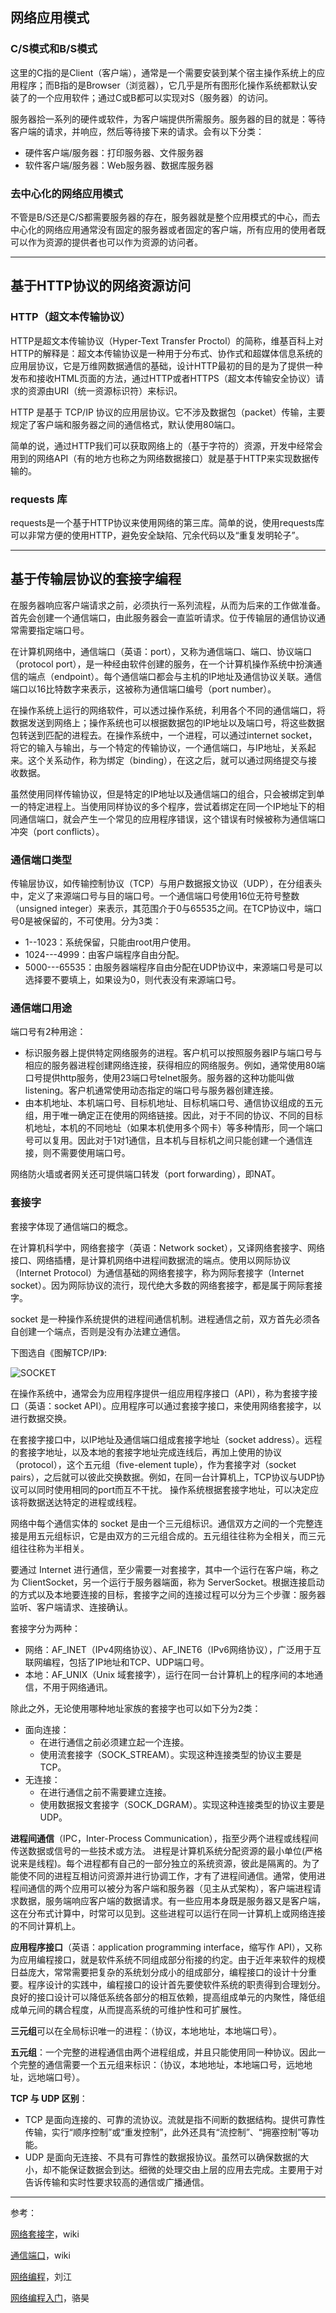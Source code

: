 ## 网络应用模式

### C/S模式和B/S模式

这里的C指的是Client（客户端），通常是一个需要安装到某个宿主操作系统上的应用程序；而B指的是Browser（浏览器），它几乎是所有图形化操作系统都默认安装了的一个应用软件；通过C或B都可以实现对S（服务器）的访问。

服务器拾一系列的硬件或软件，为客户端提供所需服务。服务器的目的就是：等待客户端的请求，并响应，然后等待接下来的请求。会有以下分类：

* 硬件客户端/服务器：打印服务器、文件服务器
* 软件客户端/服务器：Web服务器、数据库服务器

### 去中心化的网络应用模式

不管是B/S还是C/S都需要服务器的存在，服务器就是整个应用模式的中心，而去中心化的网络应用通常没有固定的服务器或者固定的客户端，所有应用的使用者既可以作为资源的提供者也可以作为资源的访问者。

***

## 基于HTTP协议的网络资源访问

### HTTP（超文本传输协议）

HTTP是超文本传输协议（Hyper-Text Transfer Proctol）的简称，维基百科上对HTTP的解释是：超文本传输协议是一种用于分布式、协作式和超媒体信息系统的应用层协议，它是万维网数据通信的基础，设计HTTP最初的目的是为了提供一种发布和接收HTML页面的方法，通过HTTP或者HTTPS（超文本传输安全协议）请求的资源由URI（统一资源标识符）来标识。

HTTP 是基于 TCP/IP 协议的应用层协议。它不涉及数据包（packet）传输，主要规定了客户端和服务器之间的通信格式，默认使用80端口。

简单的说，通过HTTP我们可以获取网络上的（基于字符的）资源，开发中经常会用到的网络API（有的地方也称之为网络数据接口）就是基于HTTP来实现数据传输的。

### requests 库

requests是一个基于HTTP协议来使用网络的第三库。简单的说，使用requests库可以非常方便的使用HTTP，避免安全缺陷、冗余代码以及“重复发明轮子”。

***

## 基于传输层协议的套接字编程

在服务器响应客户端请求之前，必须执行一系列流程，从而为后来的工作做准备。首先会创建一个通信端口，由此服务器会一直监听请求。位于传输层的通信协议通常需要指定端口号。

在计算机网络中，通信端口（英语：port），又称为通信端口、端口、协议端口（protocol port），是一种经由软件创建的服务，在一个计算机操作系统中扮演通信的端点（endpoint）。每个通信端口都会与主机的IP地址及通信协议关联。通信端口以16比特数字来表示，这被称为通信端口编号（port number）。 

在操作系统上运行的网络软件，可以透过操作系统，利用各个不同的通信端口，将数据发送到网络上；操作系统也可以根据数据包的IP地址以及端口号，将这些数据包转送到匹配的进程去。在操作系统中，一个进程，可以通过internet socket，将它的输入与输出，与一个特定的传输协议，一个通信端口，与IP地址，关系起来。这个关系动作，称为绑定（binding），在这之后，就可以通过网络提交与接收数据。

虽然使用同样传输协议，但是特定的IP地址以及通信端口的组合，只会被绑定到单一的特定进程上。当使用同样协议的多个程序，尝试着绑定在同一个IP地址下的相同通信端口，就会产生一个常见的应用程序错误，这个错误有时候被称为通信端口冲突（port conflicts）。 

### 通信端口类型

传输层协议，如传输控制协议（TCP）与用户数据报文协议（UDP），在分组表头中，定义了来源端口号与目的端口号。一个通信端口号使用16位无符号整数（unsigned integer）来表示，其范围介于0与65535之间。在TCP协议中，端口号0是被保留的，不可使用。分为3类：

* 1--1023：系统保留，只能由root用户使用。
* 1024---4999：由客户端程序自由分配。
* 5000---65535：由服务器端程序自由分配在UDP协议中，来源端口号是可以选择要不要填上，如果设为0，则代表没有来源端口号。

### 通信端口用途

端口号有2种用途： 

* 标识服务器上提供特定网络服务的进程。客户机可以按照服务器IP与端口号与相应的服务器进程创建网络连接，获得相应的网络服务。例如，通常使用80端口号提供http服务，使用23端口号telnet服务。服务器的这种功能叫做listening。客户机通常使用动态指定的端口号与服务器创建连接。
* 由本机地址、本机端口号、目标机地址、目标机端口号、通信协议组成的五元组，用于唯一确定正在使用的网络链接。因此，对于不同的协议、不同的目标机地址，本机的不同地址（如果本机使用多个网卡）等多种情形，同一个端口号可以复用。因此对于1对1通信，且本机与目标机之间只能创建一个通信连接，则不需要使用端口号。

网络防火墙或者网关还可提供端口转发（port forwarding），即NAT。 

### 套接字

套接字体现了通信端口的概念。

在计算机科学中，网络套接字（英语：Network socket），又译网络套接字、网络接口、网络插槽，是计算机网络中进程间数据流的端点。使用以网际协议（Internet Protocol）为通信基础的网络套接字，称为网际套接字（Internet socket）。因为网际协议的流行，现代绝大多数的网络套接字，都是属于网际套接字。

socket 是一种操作系统提供的进程间通信机制。进程通信之前，双方首先必须各自创建一个端点，否则是没有办法建立通信。

下图选自《图解TCP/IP》:

![SOCKET](https://note-taking-1258869021.cos.ap-beijing.myqcloud.com/python/socket%20TCPIP.png)

在操作系统中，通常会为应用程序提供一组应用程序接口（API），称为套接字接口（英语：socket API）。应用程序可以通过套接字接口，来使用网络套接字，以进行数据交换。

在套接字接口中，以IP地址及通信端口组成套接字地址（socket address）。远程的套接字地址，以及本地的套接字地址完成连线后，再加上使用的协议（protocol），这个五元组（five-element tuple），作为套接字对（socket pairs），之后就可以彼此交换数据。例如，在同一台计算机上，TCP协议与UDP协议可以同时使用相同的port而互不干扰。 操作系统根据套接字地址，可以决定应该将数据送达特定的进程或线程。

网络中每个通信实体的 socket 是由一个三元组标识。通信双方之间的一个完整连接是用五元组标识，它是由双方的三元组合成的。五元组往往称为全相关，而三元组往往称为半相关。

要通过 Internet 进行通信，至少需要一对套接字，其中一个运行在客户端，称之为 ClientSocket，另一个运行于服务器端面，称为 ServerSocket。根据连接启动的方式以及本地要连接的目标，套接字之间的连接过程可以分为三个步骤：服务器监听、客户端请求、连接确认。

套接字分为两种：

* 网络：AF_INET（IPv4网络协议）、AF_INET6（IPv6网络协议），广泛用于互联网编程，包括了IP地址和TCP、UDP端口号。
* 本地：AF_UNIX（Unix 域套接字），运行在同一台计算机上的程序间的本地通信，不用于网络通讯。

除此之外，无论使用哪种地址家族的套接字也可以如下分为2类：

* 面向连接：
  * 在进行通信之前必须建立起一个连接。
  * 使用流套接字（SOCK_STREAM）。实现这种连接类型的协议主要是 TCP。
* 无连接：
  * 在进行通信之前不需要建立连接。
  * 使用数据报文套接字（SOCK_DGRAM）。实现这种连接类型的协议主要是 UDP。

**进程间通信**（IPC，Inter-Process Communication），指至少两个进程或线程间传送数据或信号的一些技术或方法。 进程是计算机系统分配资源的最小单位(严格说来是线程)。每个进程都有自己的一部分独立的系统资源，彼此是隔离的。为了能使不同的进程互相访问资源并进行协调工作，才有了进程间通信。通常，使用进程间通信的两个应用可以被分为客户端和服务器（见主从式架构），客户端进程请求数据，服务端响应客户端的数据请求。有一些应用本身既是服务器又是客户端，这在分布式计算中，时常可以见到。这些进程可以运行在同一计算机上或网络连接的不同计算机上。 

**应用程序接口**（英语：application programming interface，缩写作 API），又称为应用编程接口，就是软件系统不同组成部分衔接的约定。由于近年来软件的规模日益庞大，常常需要把复杂的系统划分成小的组成部分，编程接口的设计十分重要。程序设计的实践中，编程接口的设计首先要使软件系统的职责得到合理划分。良好的接口设计可以降低系统各部分的相互依赖，提高组成单元的内聚性，降低组成单元间的耦合程度，从而提高系统的可维护性和可扩展性。 

**三元组**可以在全局标识唯一的进程：（协议，本地地址，本地端口号）。

**五元组**：一个完整的进程通信由两个进程组成，并且只能使用同一种协议。因此一个完整的通信需要一个五元组来标识：（协议，本地地址，本地端口号，远地地址，远地端口号）。

**TCP 与 UDP 区别**：

* TCP 是面向连接的、可靠的流协议。流就是指不间断的数据结构。提供可靠性传输，实行“顺序控制”或“重发控制”，此外还具有“流控制”、“拥塞控制”等功能。
* UDP 是面向无连接、不具有可靠性的数据报协议。虽然可以确保数据的大小，却不能保证数据会到达。细微的处理交由上层的应用去完成。主要用于对告诉传输和实时性要求较高的通信或广播通信。

***

参考：

[网络套接字](https://zh.wikipedia.org/wiki/%E7%B6%B2%E8%B7%AF%E6%8F%92%E5%BA%A7#cite_note-1)，wiki

[通信端口](https://zh.wikipedia.org/wiki/%E9%80%9A%E8%A8%8A%E5%9F%A0)，wiki

[网络编程](http://www.liujiangblog.com/course/python/75)，刘江

[网络编程入门](https://github.com/jackfrued/Python-100-Days/blob/master/Day01-15/14.%E7%BD%91%E7%BB%9C%E7%BC%96%E7%A8%8B%E5%85%A5%E9%97%A8%E5%92%8C%E7%BD%91%E7%BB%9C%E5%BA%94%E7%94%A8%E5%BC%80%E5%8F%91.md)，骆昊
